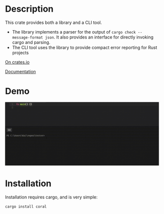 # Description

This crate provides both a library and a CLI tool.
- The library implements a parser for the output of `cargo check --message-format json`. It also provides an interface for directly invoking cargo and parsing.
- The CLI tool uses the library to provide compact error reporting for Rust projects

[On crates.io](https://crates.io/crates/coral)

[Documentation](https://docs.rs/coral)

# Demo

![Demo Gif](https://github.com/kaikalii/coral/blob/master/demo.gif "Demo GIF")

# Installation

Installation requires cargo, and is very simple:
```
cargo install coral
```

